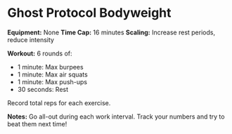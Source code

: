 # Ghost Protocol Bodyweight

**Equipment:** None
**Time Cap:** 16 minutes
**Scaling:** Increase rest periods, reduce intensity

**Workout:**
6 rounds of:
- 1 minute: Max burpees
- 1 minute: Max air squats
- 1 minute: Max push-ups
- 30 seconds: Rest

Record total reps for each exercise.

**Notes:** Go all-out during each work interval. Track your numbers and try to beat them next time!